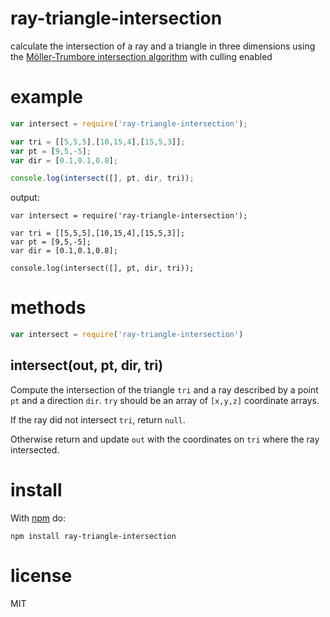 # ray-triangle-intersection

calculate the intersection of a ray and a triangle in three dimensions
using the [Möller-Trumbore intersection algorithm][0]
with culling enabled

[0]: http://www.cs.virginia.edu/~gfx/Courses/2003/ImageSynthesis/papers/Acceleration/Fast%20MinimumStorage%20RayTriangle%20Intersection.pdf

# example

``` js
var intersect = require('ray-triangle-intersection');

var tri = [[5,5,5],[10,15,4],[15,5,3]];
var pt = [9,5,-5];
var dir = [0.1,0.1,0.8];

console.log(intersect([], pt, dir, tri));
```

output:

```
var intersect = require('ray-triangle-intersection');

var tri = [[5,5,5],[10,15,4],[15,5,3]];
var pt = [9,5,-5];
var dir = [0.1,0.1,0.8];

console.log(intersect([], pt, dir, tri));
```

# methods

``` js
var intersect = require('ray-triangle-intersection')
```

## intersect(out, pt, dir, tri)

Compute the intersection of the triangle `tri` and a ray described by a point
`pt` and a direction `dir`. `try` should be an array of `[x,y,z]` coordinate
arrays.

If the ray did not intersect `tri`, return `null`.

Otherwise return and update `out` with the coordinates on `tri` where the ray
intersected.

# install

With [npm](https://npmjs.org) do:

```
npm install ray-triangle-intersection
```

# license

MIT
